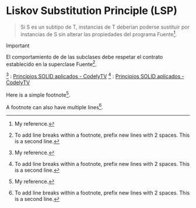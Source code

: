 # Liskov Substitution Principle (LSP)
> Si S es un subtipo de T, instancias de T deberían poderse sustituir por instancias de S sin alterar las propiedades del programa
Fuente[^1].

> [!IMPORTANT]
> El comportamiento de de las subclases debe respetar el contrato establecido en la superclase
Fuente[^2].


[^1] : [Principios SOLID aplicados - CodelyTV](https://pro.codely.com/library/principios-solid-aplicados-36875/77070/about/)
[^2] : [Principios SOLID aplicados - CodelyTV](https://pro.codely.com/library/principios-solid-aplicados-36875/77070/about/)


Here is a simple footnote[^1].

A footnote can also have multiple lines[^2].

[^1]: My reference.
[^2]: To add line breaks within a footnote, prefix new lines with 2 spaces.
  This is a second line.
